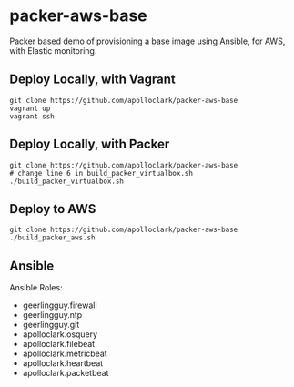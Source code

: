 # packer-aws-base

Packer based demo of provisioning a base image using Ansible, for AWS, with Elastic monitoring.

## Deploy Locally, with Vagrant
```shell
git clone https://github.com/apolloclark/packer-aws-base
vagrant up
vagrant ssh
```

## Deploy Locally, with Packer
```shell
git clone https://github.com/apolloclark/packer-aws-base
# change line 6 in build_packer_virtualbox.sh
./build_packer_virtualbox.sh
```

## Deploy to AWS
```shell
git clone https://github.com/apolloclark/packer-aws-base
./build_packer_aws.sh
```

## Ansible

Ansible Roles:
- geerlingguy.firewall
- geerlingguy.ntp
- geerlingguy.git
- apolloclark.osquery
- apolloclark.filebeat
- apolloclark.metricbeat
- apolloclark.heartbeat
- apolloclark.packetbeat
